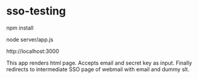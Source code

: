 # sso-testing

npm install

node server/app.js


http://localhost:3000

This app renders html page. Accepts email and secret key as input. Finally redirects to intermediate SSO page of webmail with email and dummy slt.  
